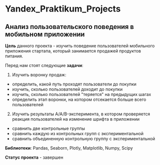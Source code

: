 # Yandex_Praktikum_Projects

## Анализ пользовательского поведения в мобильном приложении

**Цель** данного проекта - изучить поведение пользователей мобильного приложения стартапа, который занимается продажей продуктов питания.

Перед нам стоят следующие **задачи**:

1) Изучить воронку продаж: 
* определить, какой путь проходят пользователи до покупки
* изучить, сколько пользователей доходит до покупки
* изучить, сколько пользователей "теряется" на предыдущих шагах
* определить этап воронки, на котором отсекается больше всего пользователей

2) Изучить результаты A/A/B-эксперимента, в котором проверяется реакция пользователей на изменение шрифта в приложении
* сравнить две контрольные группы 
* сравнить каждую из контрольных групп с экспериментальной
* сравнить объединенную контрольную группу с экспериментальной

**Библиотеки**: Pandas, Seaborn, Plotly, Matplotlib, Numpy, Scipy

**Статус проекта** - завершен



